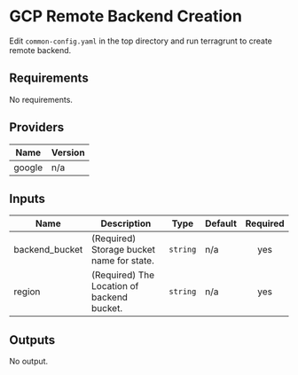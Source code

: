 # GCP Remote Backend Creation  
Edit `common-config.yaml` in the top directory and run terragrunt to create remote backend.

## Requirements

No requirements.

## Providers

| Name | Version |
|------|---------|
| google | n/a |

## Inputs

| Name | Description | Type | Default | Required |
|------|-------------|------|---------|:--------:|
| backend\_bucket | (Required) Storage bucket name for state. | `string` | n/a | yes |
| region | (Required) The Location of backend bucket. | `string` | n/a | yes |

## Outputs

No output.

